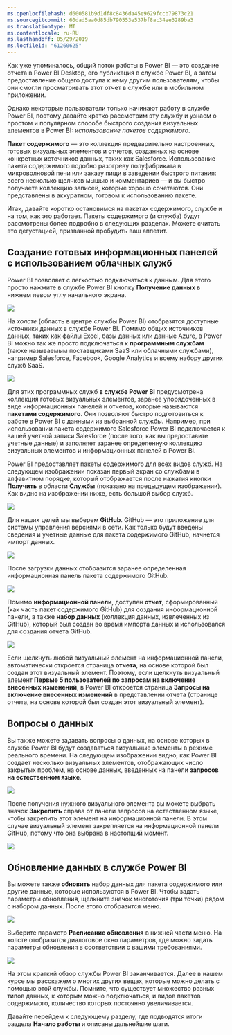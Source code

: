 ```yaml
---
ms.openlocfilehash: d600581b9d1df8c8436da45e9629fccb79873c21
ms.sourcegitcommit: 60dad5aa0d85db790553e537bf8ac34ee3289ba3
ms.translationtype: MT
ms.contentlocale: ru-RU
ms.lasthandoff: 05/29/2019
ms.locfileid: "61260625"
---
```

Как уже упоминалось, общий поток работы в Power BI — это создание отчета в Power BI Desktop, его публикация в службе Power BI, а затем предоставление общего доступа к нему другим пользователям, чтобы они смогли просматривать этот отчет в службе или в мобильном приложении.

Однако некоторые пользователи только начинают работу в службе Power BI, поэтому давайте кратко рассмотрим эту службу и узнаем о простом и популярном способе быстрого создания визуальных элементов в Power BI: *использование пакетов содержимого*.

**Пакет содержимого** — это коллекция предварительно настроенных, готовых визуальных элементов и отчетов, созданных на основе конкретных источников данных, таких как Salesforce. Использование пакета содержимого подобно разогреву полуфабриката в микроволновой печи или заказу пищи в заведении быстрого питания: всего несколько щелчков мышью и комментариев — и вы быстро получаете коллекцию записей, которые хорошо сочетаются. Они представлены в аккуратном, готовом к использованию пакете.

Итак, давайте коротко остановимся на пакетах содержимого, службе и на том, как это работает. Пакеты содержимого (и служба) будут рассмотрены более подробно в следующих разделах. Можете считать это дегустацией, призванной пробудить ваш аппетит.

## <a name="create-out-of-the-box-dashboards-with-cloud-services"></a>Создание готовых информационных панелей с использованием облачных служб
Power BI позволяет с легкостью подключаться к данным. Для этого просто нажмите в службе Power BI кнопку **Получение данных** в нижнем левом углу начального экрана.

![](media/0-3-dashboards-cloud-services/c0a3_1.png)

На *холсте* (область в центре службы Power BI) отобразятся доступные источники данных в службе Power BI. Помимо общих источников данных, таких как файлы Excel, базы данных или данные Azure, в Power BI можно так же просто подключаться к **программным службам** (также называемым поставщиками SaaS или облачными службами), например Salesforce, Facebook, Google Analytics и всему набору других служб SaaS.

![](media/0-3-dashboards-cloud-services/c0a3_2.png)

Для этих программных служб **в службе Power BI** предусмотрена коллекция готовых визуальных элементов, заранее упорядоченных в виде информационных панелей и отчетов, которые называются **пакетами содержимого**. Они позволяют быстро подготовиться к работе в Power BI с данными из выбранной службы. Например, при использовании пакета содержимого Salesforce Power BI подключается к вашей учетной записи Salesforce (после того, как вы предоставите учетные данные) и заполняет заранее определенную коллекцию визуальных элементов и информационных панелей в Power BI.

Power BI предоставляет пакеты содержимого для всех видов служб. На следующем изображении показан первый экран со службами в алфавитном порядке, который отображается после нажатия кнопки **Получить** в области **Службы** (показано на предыдущем изображении). Как видно на изображении ниже, есть большой выбор служб.

![](media/0-3-dashboards-cloud-services/c0a3_3.png)

Для наших целей мы выберем **GitHub**. GitHub — это приложение для системы управления версиями в сети. Как только будут введены сведения и учетные данные для пакета содержимого GitHub, начнется импорт данных.

![](media/0-3-dashboards-cloud-services/c0a3_4.png)

После загрузки данных отобразится заранее определенная информационная панель пакета содержимого GitHub.

![](media/0-3-dashboards-cloud-services/c0a3_5.png)

Помимо **информационной панели**, доступен **отчет**, сформированный (как часть пакет содержимого GitHub) для создания информационной панели, а также **набор данных** (коллекция данных, извлеченных из GitHub), который был создан во время импорта данных и использовался для создания отчета GitHub.

![](media/0-3-dashboards-cloud-services/c0a3_6.png)

Если щелкнуть любой визуальный элемент на информационной панели, автоматически откроется страница **отчета**, на основе которой был создан этот визуальный элемент. Поэтому, если щелкнуть визуальный элемент **Первые 5 пользователей по запросам на включение внесенных изменений**, в Power BI откроется страница **Запросы на включение внесенных изменений** в представлении отчета (странице отчета, на основе которой был создан этот визуальный элемент).

## <a name="asking-questions-of-your-data"></a>Вопросы о данных
Вы также можете задавать вопросы о данных, на основе которых в службе Power BI будут создаваться визуальные элементы в режиме реального времени. На следующем изображении видно, как Power BI создает несколько визуальных элементов, отображающих число закрытых проблем, на основе данных, введенных на панели **запросов на естественном языке**.

![](media/0-3-dashboards-cloud-services/c0a3_7.png)

После получения нужного визуального элемента вы можете выбрать значок **Закрепить** справа от панели запросов на естественном языке, чтобы закрепить этот элемент на информационной панели. В этом случае визуальный элемент закрепляется на информационной панели GitHub, потому что она выбрана в настоящий момент.

![](media/0-3-dashboards-cloud-services/c0a3_8.png)

## <a name="refreshing-data-in-the-power-bi-service"></a>Обновление данных в службе Power BI
Вы можете также **обновить** набор данных для пакета содержимого или другие данные, которые используются в Power BI. Чтобы задать параметры обновления, щелкните значок многоточия (три точки) рядом с набором данных. После этого отобразится меню.

![](media/0-3-dashboards-cloud-services/c0a3_9.png)

Выберите параметр **Расписание обновления** в нижней части меню. На холсте отобразится диалоговое окно параметров, где можно задать параметры обновления в соответствии с вашими требованиями.

![](media/0-3-dashboards-cloud-services/c0a3_10.png)

На этом краткий обзор службы Power BI заканчивается. Далее в нашем курсе мы расскажем о многих других вещах, которые можно делать с помощью этой службы. Помните, что существует множество разных типов данных, к которым можно подключаться, и видов пакетов содержимого, количество которых постоянно увеличивается.

Давайте перейдем к следующему разделу, где подводятся итоги раздела **Начало работы** и описаны дальнейшие шаги.

